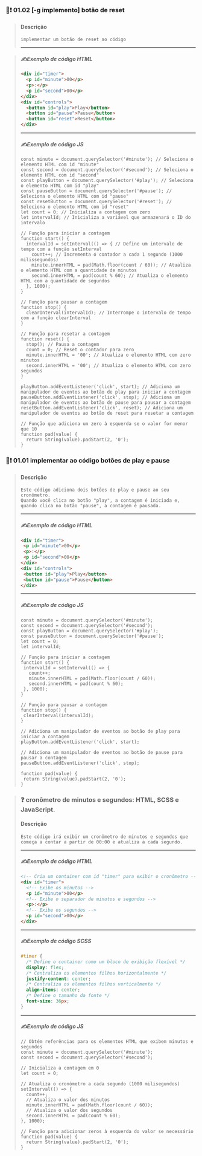 <!-- 🚧⛔ -->
<!-- ⚠️ -->
<!-- 🚩 -->
<!-- 🏁  -->
<!-- 🏁❗  -->
<!-- ✔️  -->
<!--  ✅    -->
<!--  ▶️    -->

### **🏁❗  01.02 [-g implemento] botão de reset**

> #### **Descrição**
>
>     implementar um botão de reset ao código
> ---

>#### ***✍️Exemplo de código HTML***
> ``` HTML
> <div id="timer">
>   <p id="minute">00</p>
>   <p>:</p>
>   <p id="second">00</p>
> </div>
> <div id="controls">
>   <button id="play">Play</button>
>   <button id="pause">Pause</button>
>   <button id="reset">Reset</button>
> </div>
>
> ```
>
> ---
>#### ***✍️Exemplo de código JS***
> ``` JS
> const minute = document.querySelector('#minute'); // Seleciona o elemento HTML com id "minute"
> const second = document.querySelector('#second'); // Seleciona o elemento HTML com id "second"
> const playButton = document.querySelector('#play'); // Seleciona o elemento HTML com id "play"
> const pauseButton = document.querySelector('#pause'); // Seleciona o elemento HTML com id "pause"
> const resetButton = document.querySelector('#reset'); // Seleciona o elemento HTML com id "reset"
> let count = 0; // Inicializa a contagem com zero
> let intervalId; // Inicializa a variável que armazenará o ID do intervalo
>
> // Função para iniciar a contagem
> function start() {
>   intervalId = setInterval(() => { // Define um intervalo de tempo com a função setInterval
>     count++; // Incrementa o contador a cada 1 segundo (1000 milissegundos)
>     minute.innerHTML = pad(Math.floor(count / 60)); // Atualiza o elemento HTML com a quantidade de minutos
>     second.innerHTML = pad(count % 60); // Atualiza o elemento HTML com a quantidade de segundos
>   }, 1000);
> }
>
> // Função para pausar a contagem
> function stop() {
>   clearInterval(intervalId); // Interrompe o intervalo de tempo com a função clearInterval
> }
>
> // Função para resetar a contagem
> function reset() {
>   stop(); // Pausa a contagem
>   count = 0; // Reset o contador para zero
>   minute.innerHTML = '00'; // Atualiza o elemento HTML com zero minutos
>   second.innerHTML = '00'; // Atualiza o elemento HTML com zero segundos
> }
>
> playButton.addEventListener('click', start); // Adiciona um manipulador de eventos ao botão de play para iniciar a contagem
> pauseButton.addEventListener('click', stop); // Adiciona um manipulador de eventos ao botão de pause para pausar a contagem
> resetButton.addEventListener('click', reset); // Adiciona um manipulador de eventos ao botão de reset para resetar a contagem
>
> // Função que adiciona um zero à esquerda se o valor for menor que 10
> function pad(value) {
>   return String(value).padStart(2, '0');
> }
>
> ```
>


### **🏁❗  01.01 implementar ao código botões de play e pause**

> #### **Descrição**
>
>     Este código adiciona dois botões de play e pause ao seu cronômetro.
>     Quando você clica no botão "play", a contagem é iniciada e, quando clica no botão "pause", a contagem é pausada.
> ---
>#### ***✍️Exemplo de código HTML***
>``` HTML
><div id="timer">
>  <p id="minute">00</p>
>  <p>:</p>
>  <p id="second">00</p>
></div>
><div id="controls">
>  <button id="play">Play</button>
>  <button id="pause">Pause</button>
></div>
>
>```
>
> ---
>#### ***✍️Exemplo de código JS***
>``` JS
>const minute = document.querySelector('#minute');
>const second = document.querySelector('#second');
>const playButton = document.querySelector('#play');
>const pauseButton = document.querySelector('#pause');
>let count = 0;
>let intervalId;
>
>// Função para iniciar a contagem
>function start() {
>  intervalId = setInterval(() => {
>    count++;
>    minute.innerHTML = pad(Math.floor(count / 60));
>    second.innerHTML = pad(count % 60);
>  }, 1000);
>}
>
>// Função para pausar a contagem
>function stop() {
>  clearInterval(intervalId);
>}
>
>// Adiciona um manipulador de eventos ao botão de play para iniciar a contagem
>playButton.addEventListener('click', start);
>
>// Adiciona um manipulador de eventos ao botão de pause para pausar a contagem
>pauseButton.addEventListener('click', stop);
>
>function pad(value) {
>  return String(value).padStart(2, '0');
>}
>
>```
>


> ### **❓ cronômetro de minutos e segundos:  HTML, SCSS e JavaScript.**
> #### **Descrição**
>
>     Este código irá exibir um cronômetro de minutos e segundos que começa a contar a partir de 00:00 e atualiza a cada segundo.
>
> ---
> #### ***✍️Exemplo de código HTML***
>
> ``` HTML
> <!-- Cria um container com id "timer" para exibir o cronômetro -->
> <div id="timer">
>   <!-- Exibe os minutos -->
>   <p id="minute">00</p>
>   <!-- Exibe o separador de minutos e segundos -->
>   <p>:</p>
>   <!-- Exibe os segundos -->
>   <p id="second">00</p>
> </div>
>
>
> ```
> ---
> #### ***✍️Exemplo de código SCSS***
> ``` SCSS
> #timer {
>   /* Define o container como um bloco de exibição flexível */
>   display: flex;
>   /* Centraliza os elementos filhos horizontalmente */
>   justify-content: center;
>   /* Centraliza os elementos filhos verticalmente */
>   align-items: center;
>   /* Define o tamanho da fonte */
>   font-size: 36px;
> }
>
> ```
> ---
> #### ***✍️Exemplo de código JS***
> ``` JS
> // Obtém referências para os elementos HTML que exibem minutos e segundos
> const minute = document.querySelector('#minute');
> const second = document.querySelector('#second');
>
> // Inicializa a contagem em 0
> let count = 0;
>
> // Atualiza o cronômetro a cada segundo (1000 milisegundos)
> setInterval(() => {
>   count++;
>   // Atualiza o valor dos minutos
>   minute.innerHTML = pad(Math.floor(count / 60));
>   // Atualiza o valor dos segundos
>   second.innerHTML = pad(count % 60);
> }, 1000);
>
> // Função para adicionar zeros à esquerda do valor se necessário
> function pad(value) {
>   return String(value).padStart(2, '0');
> }
> ```
